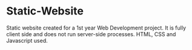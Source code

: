 # Static-Website
Static website created for a 1st year Web Development project. It is fully client side and does not run server-side processes. HTML, CSS and Javascript used.
